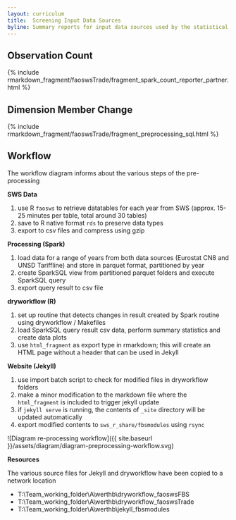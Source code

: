 ```yaml
---
layout: curriculum
title:  Screening Input Data Sources
byline: Summary reports for input data sources used by the statistical modules
---
```


## Observation Count

{% include rmarkdown_fragment/faoswsTrade/fragment_spark_count_reporter_partner.html %}

## Dimension Member Change

{% include rmarkdown_fragment/faoswsTrade/fragment_preprocessing_sql.html %}


## Workflow

The workflow diagram informs about the various steps of the pre-processing

**SWS Data**

  1. use R `faosws` to retrieve datatables for each year from SWS (approx. 15-25 minutes per table, total around 30 tables)
  2. save to R native format `rds` to preserve data types
  3. export to csv files and compress using gzip

**Processing (Spark)**

  1. load data for a range of years from both data sources (Eurostat CN8 and UNSD Tariffline) and store in parquet format, partitioned by year
  2. create SparkSQL view from partitioned parquet folders and execute SparkSQL query
  3. export query result to csv file

**dryworkflow (R)**

  1. set up routine that detects changes in result created by Spark routine using dryworkflow / Makefiles
  2. load SparkSQL query result csv data, perform summary statistics and create data plots
  3. use `html_fragment` as export type in rmarkdown; this will create an HTML page without a header that can be used in Jekyll

**Website (Jekyll)**

  1. use import batch script to check for modified files in dryworkflow folders
  2. make a minor modification to the markdown file where the `html_fragment` is included to trigger jekyll update
  3. if `jekyll serve` is running, the contents of `_site` directory will be updated automatically
  4. export modified contents to `sws_r_share/fbsmodules` using `rsync`

![Diagram re-processing workflow]({{ site.baseurl }}/assets/diagram/diagram-preprocessing-workflow.svg)

**Resources**

The various source files for Jekyll and dryworkflow have been copied to a network location

- T:\Team\_working\_folder\A\werthb\dryworkflow\_faoswsFBS
- T:\Team\_working\_folder\A\werthb\dryworkflow\_faoswsTrade
- T:\Team\_working\_folder\A\werthb\jekyll\_fbsmodules
